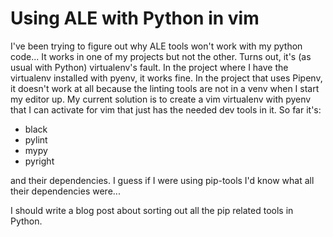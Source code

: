 # Using ALE with Python in vim

I've been trying to figure out why ALE tools won't work with my python code... It works in one of my projects but not the other. Turns out, it's (as usual with Python) virtualenv's fault. In the project where I have the virtualenv installed with pyenv, it works fine. In the project that uses Pipenv, it doesn't work at all because the linting tools are not in a venv when I start my editor up. My current solution is to create a vim virtualenv with pyenv that I can activate for vim that just has the needed dev tools in it. So far it's:

- black
- pylint
- mypy
- pyright

and their dependencies. I guess if I were using pip-tools I'd know what all their dependencies were...

I should write a blog post about sorting out all the pip related tools in Python.
